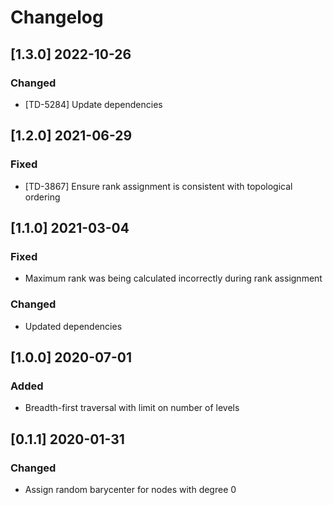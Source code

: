 # Changelog

## [1.3.0] 2022-10-26

### Changed

- [TD-5284] Update dependencies

## [1.2.0] 2021-06-29

### Fixed

- [TD-3867] Ensure rank assignment is consistent with topological ordering

## [1.1.0] 2021-03-04

### Fixed

- Maximum rank was being calculated incorrectly during rank assignment

### Changed

- Updated dependencies

## [1.0.0] 2020-07-01

### Added

- Breadth-first traversal with limit on number of levels

## [0.1.1] 2020-01-31

### Changed

- Assign random barycenter for nodes with degree 0
